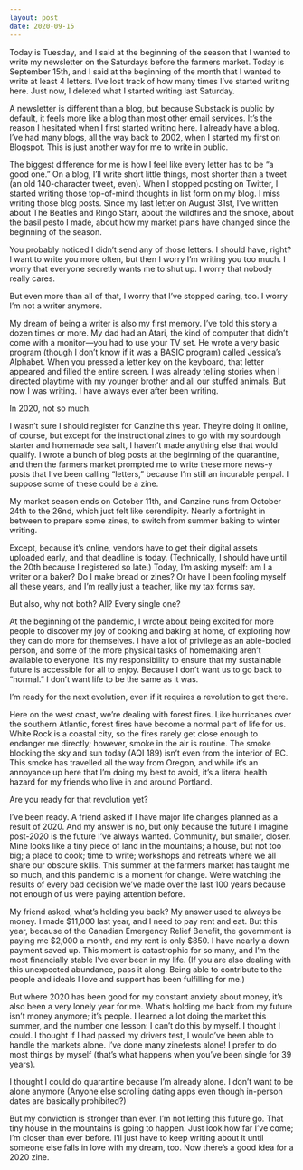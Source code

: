 ```yaml
---
layout: post
date: 2020-09-15
---
```


Today is Tuesday, and I said at the beginning of the season that I wanted to write my newsletter on the Saturdays before the farmers market. Today is September 15th, and I said at the beginning of the month that I wanted to write at least 4 letters. I’ve lost track of how many times I’ve started writing here. Just now, I deleted what I started writing last Saturday. 

A newsletter is different than a blog, but because Substack is public by default, it feels more like a blog than most other email services. It’s the reason I hesitated when I first started writing here. I already have a blog. I’ve had many blogs, all the way back to 2002, when I started my first on Blogspot. This is just another way for me to write in public. 

The biggest difference for me is how I feel like every letter has to be “a good one.” On a blog, I’ll write short little things, most shorter than a tweet (an old 140-character tweet, even). When I stopped posting on Twitter, I started writing those top-of-mind thoughts in list form on my blog. I miss writing those blog posts. Since my last letter on August 31st, I’ve written about The Beatles and Ringo Starr, about the wildfires and the smoke, about the basil pesto I made, about how my market plans have changed since the beginning of the season.

You probably noticed I didn’t send any of those letters. I should have, right? I want to write you more often, but then I worry I’m writing you too much. I worry that everyone secretly wants me to shut up. I worry that nobody really cares.

But even more than all of that, I worry that I’ve stopped caring, too. I worry I’m not a writer anymore.

My dream of being a writer is also my first memory. I’ve told this story a dozen times or more. My dad had an Atari, the kind of computer that didn’t come with a monitor—you had to use your TV set. He wrote a very basic program (though I don’t know if it was a BASIC program) called Jessica’s Alphabet. When you pressed a letter key on the keyboard, that letter appeared and filled the entire screen. I was already telling stories when I directed playtime with my younger brother and all our stuffed animals. But now I was writing. I have always ever after been writing.

In 2020, not so much.

I wasn’t sure I should register for Canzine this year. They’re doing it online, of course, but except for the instructional zines to go with my sourdough starter and homemade sea salt, I haven’t made anything else that would qualify. I wrote a bunch of blog posts at the beginning of the quarantine, and then the farmers market prompted me to write these more news-y posts that I’ve been calling “letters,” because I’m still an incurable penpal. I suppose some of these could be a zine. 

My market season ends on October 11th, and Canzine runs from October 24th to the 26nd, which just felt like serendipity. Nearly a fortnight in between to prepare some zines, to switch from summer baking to winter writing. 

Except, because it’s online, vendors have to get their digital assets uploaded early, and that deadline is today. (Technically, I should have until the 20th because I registered so late.) Today, I’m asking myself: am I a writer or a baker? Do I make bread or zines? Or have I been fooling myself all these years, and I’m really just a teacher, like my tax forms say.

But also, why not both? All? Every single one?

At the beginning of the pandemic, I wrote about being excited for more people to discover my joy of cooking and baking at home, of exploring how they can do more for themselves. I have a lot of privilege as an able-bodied person, and some of the more physical tasks of homemaking aren’t available to everyone. It’s my responsibility to ensure that my sustainable future is accessible for all to enjoy. Because I don’t want us to go back to “normal.” I don’t want life to be the same as it was. 

I’m ready for the next evolution, even if it requires a revolution to get there.

Here on the west coast, we’re dealing with forest fires. Like hurricanes over the southern Atlantic, forest fires have become a normal part of life for us. White Rock is a coastal city, so the fires rarely get close enough to endanger me directly; however, smoke in the air is routine. The smoke blocking the sky and sun today (AQI 189) isn’t even from the interior of BC. This smoke has travelled all the way from Oregon, and while it’s an annoyance up here that I’m doing my best to avoid, it’s a literal health hazard for my friends who live in and around Portland. 

Are you ready for that revolution yet?

I’ve been ready. A friend asked if I have major life changes planned as a result of 2020. And my answer is no, but only because the future I imagine post-2020 is the future I’ve always wanted. Community, but smaller, closer. Mine looks like a tiny piece of land in the mountains; a house, but not too big; a place to cook; time to write; workshops and retreats where we all share our obscure skills. This summer at the farmers market has taught me so much, and this pandemic is a moment for change. We’re watching the results of every bad decision we’ve made over the last 100 years because not enough of us were paying attention before. 

My friend asked, what’s holding you back? My answer used to always be money. I made $11,000 last year, and I need to pay rent and eat. But this year, because of the Canadian Emergency Relief Benefit, the government is paying me $2,000 a month, and my rent is only $850. I have nearly a down payment saved up. This moment is catastrophic for so many, and I’m the most financially stable I’ve ever been in my life. (If you are also dealing with this unexpected abundance, pass it along. Being able to contribute to the people and ideals I love and support has been fulfilling for me.)

But where 2020 has been good for my constant anxiety about money, it’s also been a very lonely year for me. What’s holding me back from my future isn’t money anymore; it’s people. I learned a lot doing the market this summer, and the number one lesson: I can’t do this by myself. I thought I could. I thought if I had passed my drivers test, I would’ve been able to handle the markets alone. I’ve done many zinefests alone! I prefer to do most things by myself (that’s what happens when you’ve been single for 39 years).

I thought I could do quarantine because I’m already alone. I don’t want to be alone anymore (Anyone else scrolling dating apps even though in-person dates are basically prohibited?)

But my conviction is stronger than ever. I’m not letting this future go. That tiny house in the mountains is going to happen. Just look how far I’ve come; I’m closer than ever before. I’ll just have to keep writing about it until someone else falls in love with my dream, too. Now there’s a good idea for a 2020 zine.
